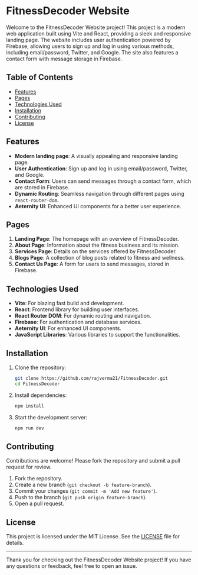 # FitnessDecoder Website

Welcome to the FitnessDecoder Website project! This project is a modern web application built using Vite and React, providing a sleek and responsive landing page. The website includes user authentication powered by Firebase, allowing users to sign up and log in using various methods, including email/password, Twitter, and Google. The site also features a contact form with message storage in Firebase.

## Table of Contents

- [Features](#features)
- [Pages](#pages)
- [Technologies Used](#technologies-used)
- [Installation](#installation)
- [Contributing](#contributing)
- [License](#license)

## Features

- **Modern landing page**: A visually appealing and responsive landing page.
- **User Authentication**: Sign up and log in using email/password, Twitter, and Google.
- **Contact Form**: Users can send messages through a contact form, which are stored in Firebase.
- **Dynamic Routing**: Seamless navigation through different pages using `react-router-dom`.
- **Aeternity UI**: Enhanced UI components for a better user experience.

## Pages

1. **Landing Page**: The homepage with an overview of FitnessDecoder.
2. **About Page**: Information about the fitness business and its mission.
3. **Services Page**: Details on the services offered by FitnessDecoder.
4. **Blogs Page**: A collection of blog posts related to fitness and wellness.
5. **Contact Us Page**: A form for users to send messages, stored in Firebase.

## Technologies Used

- **Vite**: For blazing fast build and development.
- **React**: Frontend library for building user interfaces.
- **React Router DOM**: For dynamic routing and navigation.
- **Firebase**: For authentication and database services.
- **Aeternity UI**: For enhanced UI components.
- **JavaScript Libraries**: Various libraries to support the functionalities.

## Installation

1. Clone the repository:
    ```bash
    git clone https://github.com/rajverma21/FitnessDecoder.git
    cd FitnessDecoder
    ```

2. Install dependencies:
    ```bash
    npm install
    ```
3. Start the development server:
    ```bash
    npm run dev
    ```

## Contributing

Contributions are welcome! Please fork the repository and submit a pull request for review.

1. Fork the repository.
2. Create a new branch (`git checkout -b feature-branch`).
3. Commit your changes (`git commit -m 'Add new feature'`).
4. Push to the branch (`git push origin feature-branch`).
5. Open a pull request.

## License

This project is licensed under the MIT License. See the [LICENSE](LICENSE) file for details.

---

Thank you for checking out the FitnessDecoder Website project! If you have any questions or feedback, feel free to open an issue.
